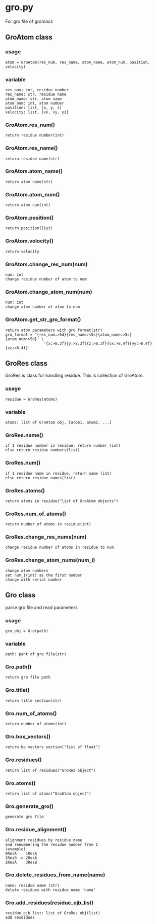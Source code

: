 # gro.py
For gro file of gromacs

## GroAtom class
### usage
    atom = GroAtom(res_num, res_name, atom_name, atom_num, position, velocity)
### variable
    res_num: int, residue number
    res_name: str, residue name
    atom_name: str, atom name
    atom_num: int, atom number
    position: list, [x, y, z]
    velocity: list, [vx, vy, yz]
### GroAtom.res_num()
    return residue number(int)
### GroAtom.res_name()
    return residue name(str)
### GroAtom.atom_name()
    return atom name(str)
### GroAtom.atom_num()
    return atom num(int)
### GroAtom.position()
    return position(list)
### GroAtom.velocity()
    return velocity
### GroAtom.change_res_num(num)
    num: int
    change residue number of atom to num
### GroAtom.change_atom_num(num)
    num: int
    change atom number of atom to num
### GroAtom.get_str_gro_format()
    return atom parameters with gro format(str)
    gro_format = '{res_num:>5d}{res_name:<5s}{atom_name:>5s}{atom_num:>5d}' \
                     '{x:>8.3f}{y:>8.3f}{z:>8.3f}{vx:>8.4f}{vy:>8.4f}{vz:>8.4f}'

## GroRes class
GroRes is class for handling residue. This is collection of GroAtom.
### usage
    residue = GroRes(atoms)
### variable
    atoms: list of GroAtom obj, [atom1, atom2, ...]
### GroRes.name()
    if 1 residue number in residue, return number (int)
    else return residue numbers(list)
### GroRes.num()
    if 1 residue name in residue, return name (int)
    else return residue names(list)
### GroRes.atoms()
    return atoms in residue("list of GroAtom objects")
### GroRes.num_of_atoms()
    return number of atoms in residue(int)
### GroRes.change_res_nums(num) 
    change residue number of atoms in residue to num
### GroRes.change_atom_nums(num_i)
    change atom numbers
    set num_i(int) as the first number
    change with serial number  
     
    
## Gro class
parse gro file and read parameters
### usage
    gro_obj = Gro(path)
### variable
    path: paht of gro file(str)
### Gro.path()
    return gro file path
### Gro.title()
    return title section(str)
### Gro.num_of_atoms()
    return number of atoms(int) 
### Gro.box_vectors()
    return bo vectors section("list of float")
### Gro.residues()
    return list of residues("GroRes object")
### Gro.atoms()
    return list of atoms("GroAtom object")
### Gro.generate_gro()
    generate gro file
### Gro.residue_alignment()
    alignment residues by residue name 
    and renumbering the residue number from 1
    (example)
    0ResA    1ResA
    1ResB -> 2ResA
    2ResA    3ResB
### Gro.delete_residues_from_name(name)
    name: residue name (str)
    delete residues with residue name 'name'
### Gro.add_residues(residue_ojb_list)
    residue_ojb_list: list of GroRes obj(list)
    add resdidues